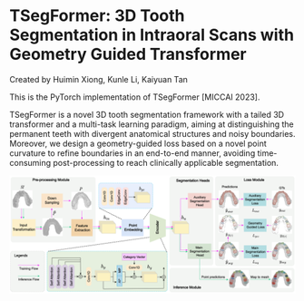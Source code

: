 # TSegFormer: 3D Tooth Segmentation in Intraoral Scans with Geometry Guided Transformer

Created by Huimin Xiong, Kunle Li, Kaiyuan Tan

This is the PyTorch implementation of TSegFormer [MICCAI 2023]. 

TSegFormer is a novel 3D tooth segmentation framework with a tailed 3D transformer and a multi-task learning paradigm, 
aiming at distinguishing the permanent teeth with divergent anatomical structures and noisy boundaries. Moreover, we 
design a geometry-guided loss based on a novel point curvature to refine boundaries in an end-to-end manner, avoiding 
time-consuming post-processing to reach clinically applicable segmentation.

![avatar](pipeline.png)
